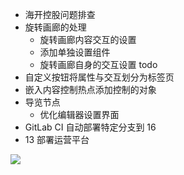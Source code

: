 - 海开控股问题排查
- 旋转画廊的处理
	- 旋转画廊内容交互的设置
	- 添加单独设置组件
	- 旋转画廊自身的交互设置 todo
- 自定义按钮将属性与交互划分为标签页
- 嵌入内容控制热点添加控制的对象
- 导览节点
	- 优化编辑器设置界面
- GitLab CI 自动部署特定分支到 16
- 13 部署运营平台

![](Pasted%20image%2020240522103045.png)